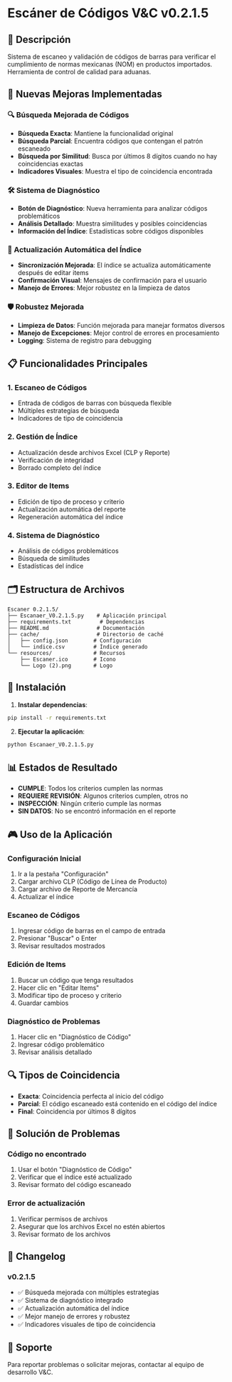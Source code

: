 # Escáner de Códigos V&C v0.2.1.5

## 🎯 Descripción
Sistema de escaneo y validación de códigos de barras para verificar el cumplimiento de normas mexicanas (NOM) en productos importados. Herramienta de control de calidad para aduanas.

## 🚀 Nuevas Mejoras Implementadas

### 🔍 Búsqueda Mejorada de Códigos
- **Búsqueda Exacta**: Mantiene la funcionalidad original
- **Búsqueda Parcial**: Encuentra códigos que contengan el patrón escaneado
- **Búsqueda por Similitud**: Busca por últimos 8 dígitos cuando no hay coincidencias exactas
- **Indicadores Visuales**: Muestra el tipo de coincidencia encontrada

### 🛠️ Sistema de Diagnóstico
- **Botón de Diagnóstico**: Nueva herramienta para analizar códigos problemáticos
- **Análisis Detallado**: Muestra similitudes y posibles coincidencias
- **Información del Índice**: Estadísticas sobre códigos disponibles

### 🔄 Actualización Automática del Índice
- **Sincronización Mejorada**: El índice se actualiza automáticamente después de editar items
- **Confirmación Visual**: Mensajes de confirmación para el usuario
- **Manejo de Errores**: Mejor robustez en la limpieza de datos

### 🛡️ Robustez Mejorada
- **Limpieza de Datos**: Función mejorada para manejar formatos diversos
- **Manejo de Excepciones**: Mejor control de errores en procesamiento
- **Logging**: Sistema de registro para debugging

## 📋 Funcionalidades Principales

### 1. Escaneo de Códigos
- Entrada de códigos de barras con búsqueda flexible
- Múltiples estrategias de búsqueda
- Indicadores de tipo de coincidencia

### 2. Gestión de Índice
- Actualización desde archivos Excel (CLP y Reporte)
- Verificación de integridad
- Borrado completo del índice

### 3. Editor de Items
- Edición de tipo de proceso y criterio
- Actualización automática del reporte
- Regeneración automática del índice

### 4. Sistema de Diagnóstico
- Análisis de códigos problemáticos
- Búsqueda de similitudes
- Estadísticas del índice

## 🗂️ Estructura de Archivos

```
Escaner 0.2.1.5/
├── Escanaer_V0.2.1.5.py    # Aplicación principal
├── requirements.txt         # Dependencias
├── README.md               # Documentación
├── cache/                  # Directorio de caché
│   ├── config.json        # Configuración
│   └── indice.csv         # Índice generado
└── resources/             # Recursos
    ├── Escaner.ico        # Icono
    └── Logo (2).png       # Logo
```

## 🔧 Instalación

1. **Instalar dependencias**:
```bash
pip install -r requirements.txt
```

2. **Ejecutar la aplicación**:
```bash
python Escanaer_V0.2.1.5.py
```

## 📊 Estados de Resultado

- **CUMPLE**: Todos los criterios cumplen las normas
- **REQUIERE REVISIÓN**: Algunos criterios cumplen, otros no
- **INSPECCIÓN**: Ningún criterio cumple las normas
- **SIN DATOS**: No se encontró información en el reporte

## 🎮 Uso de la Aplicación

### Configuración Inicial
1. Ir a la pestaña "Configuración"
2. Cargar archivo CLP (Código de Línea de Producto)
3. Cargar archivo de Reporte de Mercancía
4. Actualizar el índice

### Escaneo de Códigos
1. Ingresar código de barras en el campo de entrada
2. Presionar "Buscar" o Enter
3. Revisar resultados mostrados

### Edición de Items
1. Buscar un código que tenga resultados
2. Hacer clic en "Editar Items"
3. Modificar tipo de proceso y criterio
4. Guardar cambios

### Diagnóstico de Problemas
1. Hacer clic en "Diagnóstico de Código"
2. Ingresar código problemático
3. Revisar análisis detallado

## 🔍 Tipos de Coincidencia

- **Exacta**: Coincidencia perfecta al inicio del código
- **Parcial**: El código escaneado está contenido en el código del índice
- **Final**: Coincidencia por últimos 8 dígitos

## 🚨 Solución de Problemas

### Código no encontrado
1. Usar el botón "Diagnóstico de Código"
2. Verificar que el índice esté actualizado
3. Revisar formato del código escaneado

### Error de actualización
1. Verificar permisos de archivos
2. Asegurar que los archivos Excel no estén abiertos
3. Revisar formato de los archivos

## 📝 Changelog

### v0.2.1.5
- ✅ Búsqueda mejorada con múltiples estrategias
- ✅ Sistema de diagnóstico integrado
- ✅ Actualización automática del índice
- ✅ Mejor manejo de errores y robustez
- ✅ Indicadores visuales de tipo de coincidencia

## 🤝 Soporte

Para reportar problemas o solicitar mejoras, contactar al equipo de desarrollo V&C.
